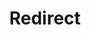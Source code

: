 ---
layout: src/layouts/Redirect.astro
title: Redirect
redirect: https://octopus.com/docs/best-practices/self-hosted-octopus/high-availability
pubDate:  2023-01-01
navSearch: false
navSitemap: false
navMenu: false
---